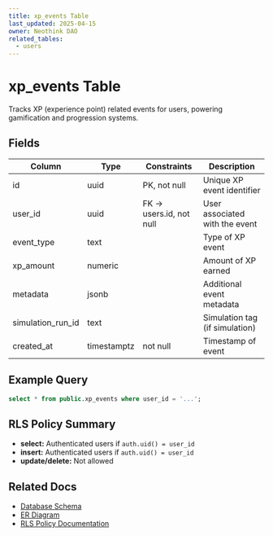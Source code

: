 ```yaml
---
title: xp_events Table
last_updated: 2025-04-15
owner: Neothink DAO
related_tables:
  - users
---
```


# xp_events Table

Tracks XP (experience point) related events for users, powering gamification and progression systems.

## Fields
| Column            | Type      | Constraints                | Description                        |
|-------------------|-----------|----------------------------|------------------------------------|
| id                | uuid      | PK, not null               | Unique XP event identifier         |
| user_id           | uuid      | FK → users.id, not null    | User associated with the event     |
| event_type        | text      |                            | Type of XP event                   |
| xp_amount         | numeric   |                            | Amount of XP earned                |
| metadata          | jsonb     |                            | Additional event metadata          |
| simulation_run_id | text      |                            | Simulation tag (if simulation)     |
| created_at        | timestamptz| not null                  | Timestamp of event                 |

## Example Query
```sql
select * from public.xp_events where user_id = '...';
```

## RLS Policy Summary
- **select:** Authenticated users if `auth.uid() = user_id`
- **insert:** Authenticated users if `auth.uid() = user_id`
- **update/delete:** Not allowed

## Related Docs
- [Database Schema](../schema_documentation.md)
- [ER Diagram](../database_diagram.md)
- [RLS Policy Documentation](../../security/authorization.md)
